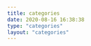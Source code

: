 ```yaml
---
title: categories
date: 2020-08-16 16:38:38
type: "categories"
layout: "categories"
---
```

<!--分类-->